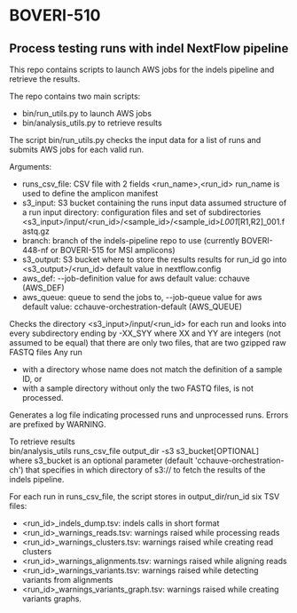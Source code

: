 # BOVERI-510
## Process testing runs with indel NextFlow pipeline

This repo contains scripts to launch AWS jobs for the indels pipeline and
retrieve the results.

The repo contains two main scripts:
- bin/run_utils.py to launch AWS jobs
- bin/analysis_utils.py to retrieve results


The script bin/run_utils.py checks the input data for a list of runs and submits
AWS jobs for each valid run.

Arguments:
- runs_csv_file: CSV file with 2 fields <run_name>,<run_id>
  run_name is used to define the amplicon manifest
- s3_input: S3 bucket containing the runs input data
  assumed structure of a run input directory:
  configuration files and set of subdirectories
  <s3_input>/input/<run_id>/<sample_id>/<sample_id>_L001_[R1,R2]_001.fastq.gz
- branch: branch of the indels-pipeline repo to use (currently BOVERI-448-nf or
  BOVERI-515 for MSI amplicons)
- s3_output: S3 bucket where to store the results
  results for run_id go into <s3_output>/<run_id>
  default value in nextflow.config
- aws_def: --job-definition value for aws
  default value: cchauve (AWS_DEF)
- aws_queue: queue to send the jobs to, --job-queue value for aws
  default value: cchauve-orchestration-default (AWS_QUEUE)

Checks the directory <s3_input>/input/<run_id> for each run and looks into
every subdirectory ending by -XX_SYY where XX and YY are integers (not assumed to
be equal) that there are only two files, that are two gzipped raw FASTQ files
Any run
- with a directory whose name does not match the definition of a sample ID,  or
- with a sample directory without only the two FASTQ files,
is not processed.

Generates a log file indicating processed runs and unprocessed runs.
Errors are prefixed by WARNING.


To retrieve results  
bin/analysis_utils runs_csv_file output_dir -s3 s3_bucket[OPTIONAL]  
where s3_bucket is an optional parameter (default 'cchauve-orchestration-ch')
that specifies in which directory of s3:// to fetch the results of the indels
pipeline.


For each run in runs_csv_file, the script stores in output_dir/run_id six TSV
files:  
- <run_id>_indels_dump.tsv: indels calls in short format
- <run_id>_warnings_reads.tsv: warnings raised while processing reads
- <run_id>_warnings_clusters.tsv: warnings raised while creating read clusters
- <run_id>_warnings_alignments.tsv: warnings raised while aligning reads
- <run_id>_warnings_variants.tsv: warnings raised while detecting variants from
  alignments
- <run_id>_warnings_variants_graph.tsv: warnings raised while creating variants
  graphs.
